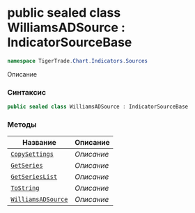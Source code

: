 
# public sealed class WilliamsADSource : IndicatorSourceBase
```csharp
namespace TigerTrade.Chart.Indicators.Sources
```



Описание

### Синтаксис
```csharp
public sealed class WilliamsADSource : IndicatorSourceBase
```


### Методы
| Название | Описание |
| --- | --- |
| [`CopySettings`](./WilliamsADSource.cs/Методы/CopySettings.md) | *Описание* |
| [`GetSeries`](./WilliamsADSource.cs/Методы/GetSeries.md) | *Описание* |
| [`GetSeriesList`](./WilliamsADSource.cs/Методы/GetSeriesList.md) | *Описание* |
| [`ToString`](./WilliamsADSource.cs/Методы/ToString.md) | *Описание* |
| [`WilliamsADSource`](./WilliamsADSource.cs/Методы/WilliamsADSource.md) | *Описание* |



